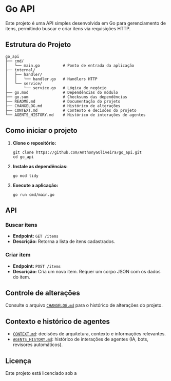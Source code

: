 # Go API

Este projeto é uma API simples desenvolvida em Go para gerenciamento de itens, permitindo buscar e criar itens via requisições HTTP.

## Estrutura do Projeto

```
go_api
├── cmd/
│   └── main.go          # Ponto de entrada da aplicação
├── internal/
│   ├── handler/
│   │   └── handler.go   # Handlers HTTP
│   └── service/
│       └── service.go   # Lógica de negócio
├── go.mod               # Dependências do módulo
├── go.sum               # Checksums das dependências
├── README.md            # Documentação do projeto
├── CHANGELOG.md         # Histórico de alterações
├── CONTEXT.md           # Contexto e decisões do projeto
└── AGENTS_HISTORY.md    # Histórico de interações de agentes
```

## Como iniciar o projeto

1. **Clone o repositório:**
   ```
   git clone https://github.com/AnthonyGOliveira/go_api.git
   cd go_api
   ```

2. **Instale as dependências:**
   ```
   go mod tidy
   ```

3. **Execute a aplicação:**
   ```
   go run cmd/main.go
   ```

## API

### Buscar itens

- **Endpoint:** `GET /items`
- **Descrição:** Retorna a lista de itens cadastrados.

### Criar item

- **Endpoint:** `POST /items`
- **Descrição:** Cria um novo item. Requer um corpo JSON com os dados do item.

## Controle de alterações

Consulte o arquivo [`CHANGELOG.md`](CHANGELOG.md) para o histórico de alterações do projeto.

## Contexto e histórico de agentes

- [`CONTEXT.md`](CONTEXT.md): decisões de arquitetura, contexto e informações relevantes.
- [`AGENTS_HISTORY.md`](AGENTS_HISTORY.md): histórico de interações de agentes (IA, bots, revisores automáticos).

## Licença

Este projeto está licenciado sob a